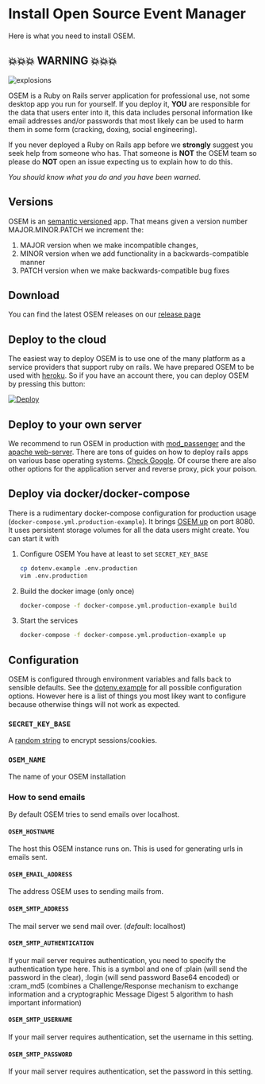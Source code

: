# Install Open Source Event Manager

Here is what you need to install OSEM.

## 💥💥💥 WARNING 💥💥💥

![explosions](https://media.giphy.com/media/Yl5aO3gdVfsQ0/giphy.gif)

OSEM is a Ruby on Rails server application for professional use, not some desktop app you run for yourself. If you deploy it, **YOU** are responsible for the data that users enter into it, this data includes personal information like email addresses and/or passwords that most likely can be used to harm them in some form (cracking, doxing, social engineering).

If you never deployed a Ruby on Rails app before we **strongly** suggest you seek help from someone who has. That someone is **NOT** the OSEM team so please do **NOT** open an issue expecting us to explain how to do this.

*You should know what you do and you have been warned*.

## Versions

OSEM is an [semantic versioned](http://semver.org/) app. That means given a version number MAJOR.MINOR.PATCH we increment the:

1. MAJOR version when we make incompatible changes,
2. MINOR version when we add functionality in a backwards-compatible manner
3. PATCH version when we make backwards-compatible bug fixes

## Download

You can find the latest OSEM releases on our [release page](https://github.com/openSUSE/osem/releases)

## Deploy to the cloud

The easiest way to deploy OSEM is to use one of the many platform as a service providers that support ruby on rails. We have prepared OSEM to be used with [heroku](https://heroku.com). So if you have an account there, you can deploy OSEM by pressing this button:

<a href="https://heroku.com/deploy?template=https://github.com/openSUSE/osem/tree/v1.0">
  <img src="https://www.herokucdn.com/deploy/button.svg" alt="Deploy">
</a>

## Deploy to your own server

We recommend to run OSEM in production with [mod_passenger](https://www.phusionpassenger.com/download/#open_source)
and the [apache web-server](https://www.apache.org/). There are tons of guides on how to deploy rails apps on various
base operating systems. [Check Google](https://encrypted.google.com/search?hl=en&q=ruby%20on%20rails%20apache%20passenger). Of course there are also other options for the application server and reverse proxy, pick your poison.

## Deploy via docker/docker-compose

There is a rudimentary docker-compose configuration for production usage (`docker-compose.yml.production-example`). It brings [OSEM up](http://0.0.0.0:8080) on port 8080. It uses persistent storage volumes for all the data users might create. You can start it with

1. Configure OSEM
   You have at least to set `SECRET_KEY_BASE`

   ``` bash
   cp dotenv.example .env.production
   vim .env.production
   ```

2. Build the docker image (only once)

   ``` bash
   docker-compose -f docker-compose.yml.production-example build
   ```

3. Start the services

   ``` bash
   docker-compose -f docker-compose.yml.production-example up
   ```

## Configuration

OSEM is configured through environment variables and falls back to sensible defaults. See the [dotenv.example](https://github.com/openSUSE/osem/blob/master/dotenv.example) for all possible configuration options. However here is a list of things you most likey want to configure because otherwise things will not work as expected.

### `SECRET_KEY_BASE`

A [random string](https://www.randomlists.com/string?base=16&length=64&qty=1) to encrypt sessions/cookies.

### `OSEM_NAME`

The name of your OSEM installation

### How to send emails

By default OSEM tries to send emails over localhost.

#### `OSEM_HOSTNAME`

The host this OSEM instance runs on. This is used for generating urls in emails sent.

#### `OSEM_EMAIL_ADDRESS`

The address OSEM uses to sending mails from.

#### `OSEM_SMTP_ADDRESS`

The mail server we send mail over. (*default*: localhost)

#### `OSEM_SMTP_AUTHENTICATION`

If your mail server requires authentication, you need to specify the authentication type here. This is a symbol and one of :plain (will send the password in the clear), :login (will send password Base64 encoded) or :cram_md5 (combines a Challenge/Response mechanism to exchange information and a cryptographic Message Digest 5 algorithm to hash important information)

#### `OSEM_SMTP_USERNAME`

If your mail server requires authentication, set the username in this setting.

#### `OSEM_SMTP_PASSWORD`

If your mail server requires authentication, set the password in this setting.
